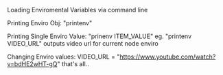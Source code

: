 Loading Enviromental Variables via command line

Printing Enviro Obj: "printenv"

Printing Single Enviro Value: "prinenv ITEM_VALUE"
    eg. "printenv VIDEO_URL" outputs video url for current node enviro

Changing Enviro values:
    VIDEO_URL = "https://www.youtube.com/watch?v=bdHE2wHT-gQ"
    that's all..



